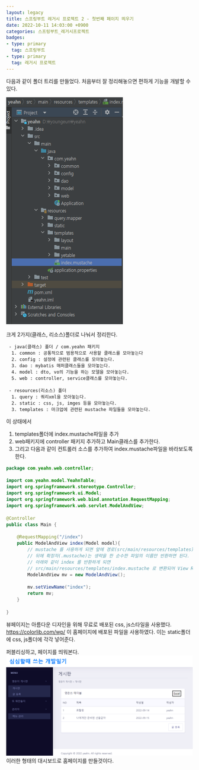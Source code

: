```yaml
---
layout: legacy
title: 스프링부트 레거시 프로젝트 2 - 첫번째 페이지 띄우기
date: 2022-10-11 14:03:00 +0900
categories: 스프링부트_레거시프로젝트
badges:
- type: primary
  tag: 스프링부트
- type: primary
  tag: 레거시 프로젝트
---
```

다음과 같이 폴더 트리를 만들었다.
처음부터 잘 정리해놓으면 편하게 기능을 개발할 수 있다. 

![legacy2](/assets/img/legacy2.png)

크게 2가지(클래스, 리소스)폴더로 나눠서 정리한다. 

```
 - java(클래스) 폴더 / com.yeahn 패키지
  1. common : 공통적으로 범용적으로 사용할 클래스를 모아놓는다
  2. config : 설정에 관련된 클래스를 모아놓는다.
  3. dao : mybatis 매퍼클래스들을 모아놓는다.
  4. model : dto, vo의 기능을 하는 모델을 모아놓는다.
  5. web : controller, service클래스를 모아놓는다.

 - resources(리소스) 폴더
  1. query : 쿼리xml을 모아놓는다.
  2. static : css, js, imges 등을 모아놓는다.
  3. templates : 마크업에 관련된 mustache 파일들을 모아놓는다.
```

이 상태에서 
1. templates폴더에 index.mustache파일을 추가
2. web패키지에 controller 패키지 추가하고 Main클래스를 추가한다.
3. 그리고 다음과 같이 컨트롤러 소스를 추가하여 index.mustache파일을 바라보도록 한다.

```java
package com.yeahn.web.controller;

import com.yeahn.model.YeahnTable;
import org.springframework.stereotype.Controller;
import org.springframework.ui.Model;
import org.springframework.web.bind.annotation.RequestMapping;
import org.springframework.web.servlet.ModelAndView;

@Controller
public class Main {

    @RequestMapping("/index")
    public ModelAndView index(Model model){
        // mustache 를 사용하게 되면 앞에 경로(src/main/resources/templates)와
        // 뒤에 확장자(.mustache)는 생략을 한 순수한 파일의 이름만 반환하면 된다.
        // 아래와 같이 index 를 반환하게 되면
        // src/main/resources/templates/index.mustache 로 변환되어 View Resolver 가 처리하게 된다.
        ModelAndView mv = new ModelAndView();

        mv.setViewName("index");
        return mv;
    }

}
```

뷰페이지는 아름다운 디자인을 위해 무료로 배포된 css, js스타일을 사용했다.
https://colorlib.com/wp/ 이 홈페이지에 배포된 파일을 사용하였다.
이는 static폴더에 css, js폴더에 각각 넣어준다.

퍼블리싱하고, 페이지를 띄워본다.
![legacy2_2](/assets/img/legacy2_2.png)
이러한 형태의 대시보드로 홈페이지를 만들것이다.